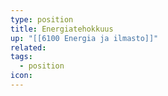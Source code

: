 ```yaml
---
type: position
title: Energiatehokkuus
up: "[[6100 Energia ja ilmasto]]"
related:
tags:
  - position
icon:
---
```


